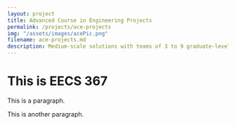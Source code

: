 ```yaml
---
layout: project
title: Advanced Course in Engineering Projects
permalink: /projects/ace-projects
img: "/assets/images/acePic.png"
filename: ace-projects.md
description: Medium-scale solutions with teams of 3 to 9 graduate-level cybersecurity challenge problems including hardware security, malware analysis and development, and pre and post exploitation attacking.
---
```


<html lang="en">
<meta charset="UTF-8">
<meta name="viewport" content="width=device-width,initial-scale=1">
<link rel="stylesheet" href="">

<body>

<div class="">
 <h1>This is EECS 367</h1>
 <p>This is a paragraph.</p>
 <p>This is another paragraph.</p>
</div>

</body>
</html>
